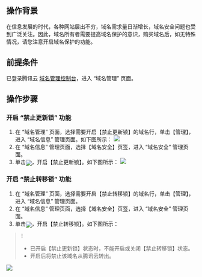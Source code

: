 ## 操作背景
在信息发展的时代，各种网站层出不穷，域名需求量日渐增长，域名安全问题也受到广泛关注。因此，域名所有者需要提高域名保护的意识，购买域名后，如无特殊情况，请您注意开启域名保护的功能。

## 前提条件
已登录腾讯云 [域名管理控制台](https://console.cloud.tencent.com/domain)，进入 “域名管理” 页面。


## 操作步骤
### 开启 “禁止更新锁” 功能
1. 在 “域名管理” 页面，选择需要开启【禁止更新锁】的域名行，单击【管理】，进入 “域名信息” 管理页面。如下图所示：
![](https://main.qcloudimg.com/raw/324ae676ed170889486f481c8d9bafdc.png)
2. 在 “域名信息” 管理页面，选择【域名安全】页签，进入 “域名安全” 管理页面。
3. 单击<span ><img src="https://main.qcloudimg.com/raw/ce844f426842c9ae41963f5d3bc4f4c0.png" style="margin-bottom:-5px;"/></span>，开启【禁止更新锁】。如下图所示：
![](https://main.qcloudimg.com/raw/9305ea4a7ce91a3b37f2ff76e5384e7e.png)

### 开启 “禁止转移锁” 功能
1. 在 “域名管理” 页面，选择需要开启【禁止转移锁】的域名行，单击【管理】，进入 “域名信息” 管理页面。
2. 在 “域名信息” 管理页面，选择【域名安全】页签，进入 “域名安全” 管理页面。
3. 单击<span ><img src="https://main.qcloudimg.com/raw/ce844f426842c9ae41963f5d3bc4f4c0.png" style="margin-bottom:-5px;"/></span>，开启【禁止转移锁】。如下图所示：
>!
>- 已开启【禁止更新锁】状态时，不能开启或关闭【禁止转移锁】状态。
>- 开启后将禁止该域名从腾讯云转出。
>
![](https://main.qcloudimg.com/raw/4c31b1d54486de2ee698be77194f0ace.png)
